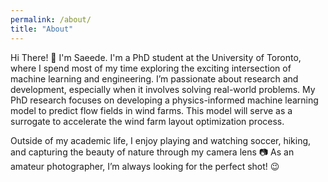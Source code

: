 ```yaml
---
permalink: /about/
title: "About"
---
```


Hi There! &#x1F44B; I'm Saeede. I'm a PhD student at the University of Toronto, where I spend most of my time exploring the exciting intersection of machine learning and engineering.
I’m passionate about research and development, especially when it involves solving real-world problems.
My PhD research focuses on developing a physics-informed machine learning model to predict flow fields in wind farms. This model will serve as a surrogate to accelerate the wind farm layout optimization process.
 
Outside of my academic life, I enjoy playing and watching soccer, hiking, and capturing the beauty of nature through my camera lens &#x1F4F7; As an amateur photographer, I’m always looking for the perfect shot! &#x1F609;